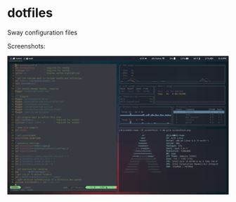 # dotfiles
Sway configuration files

Screenshots:

![ScreenFetch](https://raw.githubusercontent.com/davidlick/dotfiles/master/screenfetch.png)
